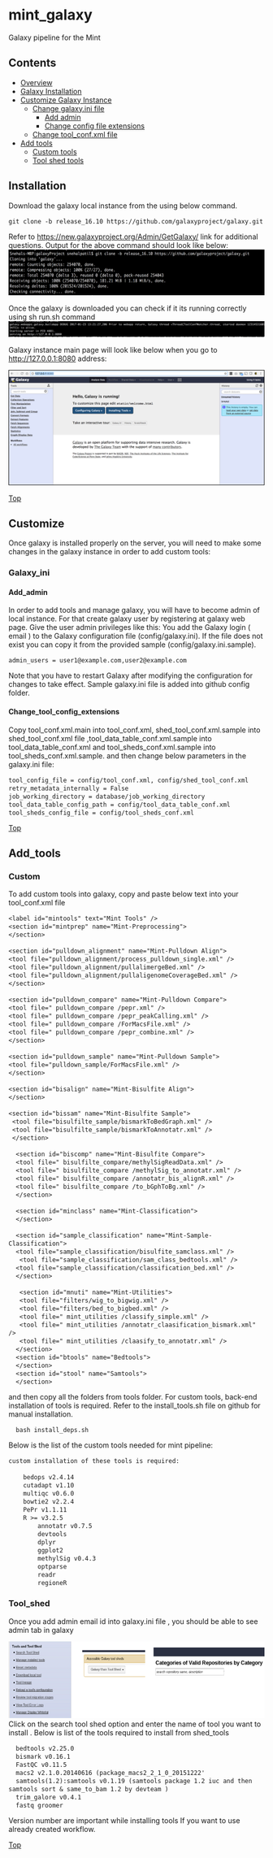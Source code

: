 # mint_galaxy
Galaxy pipeline for the Mint 

## Contents

* [Overview](#overview)
* [Galaxy Installation](#installation)
* [Customize Galaxy Instance](#customize)
	* [Change galaxy.ini file](#galaxy_ini)
		* [Add admin](#add_admin)
		* [Change config file extensions](#change_config_file_extensions) 
	* [Change tool_conf.xml file](#change_tool_config) 	
* [Add tools](#add_tools)		
	* [Custom tools](#custom)
	* [Tool shed tools](#tool_shed)	

## Installation

Download the galaxy local  instance from the using below command. 
```
git clone -b release_16.10 https://github.com/galaxyproject/galaxy.git
```
Refer to https://new.galaxyproject.org/Admin/GetGalaxy/  link for additional questions. 
Output for the above command should look like below:
![Galaxy Command Line](https://github.com/psnehal/GalaxyScreenshots/blob/master/galaxyscreenshot0.png)

Once the galaxy is downloaded you can check if it its running correctly using sh run.sh command
![Galaxy Command Line](https://github.com/psnehal/GalaxyScreenshots/blob/master/galaxyscreenshot2.png)


Galaxy instance main page will look like below when you go to http://127.0.0.1:8080 address: 

![Galaxy Command Line](https://github.com/psnehal/GalaxyScreenshots/blob/master/galaxyscreenshot3.png)


[Top](#contents)

## Customize
Once galaxy is installed properly on the server, you will need to make some changes in the galaxy instance in order to add custom tools: 
### Galaxy_ini
#### Add_admin
 In order to add tools and manage galaxy, you will have to become admin of local instance. 
 For that create galaxy user by registering at galaxy web page. Give the user admin privileges like this: 
 You add the Galaxy login ( email ) to the Galaxy configuration file (config/galaxy.ini). 
 If the file does not exist you can copy it from the provided sample (config/galaxy.ini.sample). 
 
 ```
 admin_users = user1@example.com,user2@example.com
```
Note that you have to restart Galaxy after modifying the configuration for changes to take effect. Sample galaxy.ini file is added into github config folder.


#### Change_tool_config_extensions
Copy tool_conf.xml.main into tool_conf.xml, shed_tool_conf.xml.sample into shed_tool_conf.xml file ,tool_data_table_conf.xml.sample into tool_data_table_conf.xml and tool_sheds_conf.xml.sample into tool_sheds_conf.xml.sample. 
and then change below parameters in the galaxy.ini file: 
```
tool_config_file = config/tool_conf.xml, config/shed_tool_conf.xml
retry_metadata_internally = False
job_working_directory = database/job_working_directory
tool_data_table_config_path = config/tool_data_table_conf.xml
tool_sheds_config_file = config/tool_sheds_conf.xml
```



[Top](#contents)
## Add_tools
### Custom
  
To add custom tools into galaxy, copy and paste below text into your tool_conf.xml file
```
<label id="mintools" text="Mint Tools" />  
<section id="mintprep" name="Mint-Preprocessing">
</section>

<section id="pulldown_alignment" name="Mint-Pulldown Align">      
<tool file="pulldown_alignment/process_pulldown_single.xml" /> 
<tool file="pulldown_alignment/pullalimergeBed.xml" /> 
<tool file="pulldown_alignment/pullaligenomeCoverageBed.xml" /> 
</section>

<section id="pulldown_compare" name="Mint-Pulldown Compare">
<tool file=" pulldown_compare /pepr.xml" />
<tool file=" pulldown_compare /pepr_peakCalling.xml" />
<tool file=" pulldown_compare /ForMacsFile.xml" />
<tool file=" pulldown_compare /pepr_combine.xml" />
</section>

<section id="pulldown_sample" name="Mint-Pulldown Sample">
<tool file="pulldown_sample/ForMacsFile.xml" />
</section>

<section id="bisalign" name="Mint-Bisulfite Align">  
</section>

<section id="bissam" name="Mint-Bisulfite Sample">  
 <tool file="bisulfilte_sample/bismarkToBedGraph.xml" />
 <tool file="bisulfilte_sample/bismarkToAnnotatr.xml" />
 </section>

  <section id="biscomp" name="Mint-Bisulfite Compare">
  <tool file=" bisulfilte_compare/methylSigReadData.xml" />
  <tool file=" bisulfilte_compare /methylSig_to_annotatr.xml" /> 
  <tool file=" bisulfilte_compare /annotatr_bis_alignR.xml" />
  <tool file=" bisulfilte_compare /to_bGphToBg.xml" />
  </section>

  <section id="minclass" name="Mint-Classification">
  </section>

  <section id="sample_classification" name="Mint-Sample-Classification">
  <tool file="sample_classification/bisulfite_samclass.xml" />
   <tool file="sample_classification/sam_class_bedtools.xml" />
  <tool file="sample_classification/classification_bed.xml" />  
  </section>

   <section id="mnuti" name="Mint-Utilities">
   <tool file="filters/wig_to_bigwig.xml" />
   <tool file="filters/bed_to_bigbed.xml" />
   <tool file=" mint_utilities /classify_simple.xml" />  
   <tool file=" mint_utilities /annotatr_claasification_bismark.xml" />
   <tool file=" mint_utilities /claasify_to_annotatr.xml" /> 
  </section>
  <section id="btools" name="Bedtools"> 
  </section>
  <section id="stool" name="Samtools">
  </section>

```

and then copy all the folders from tools folder.
For custom tools, back-end installation of tools is required. Refer to the install_tools.sh file on github for manual installation.
```
  bash install_deps.sh
  ```
	
Below is the list of the custom tools needed for mint pipeline:
```
custom installation of these tools is required:

    bedops v2.4.14 
    cutadapt v1.10
    multiqc v0.6.0
    bowtie2 v2.2.4
    PePr v1.1.11
    R >= v3.2.5
        annotatr v0.7.5
        devtools
        dplyr
        ggplot2
        methylSig v0.4.3
        optparse
        readr
        regioneR
```


### Tool_shed 

Once you add admin email id into galaxy.ini file , you should be able to see admin tab in galaxy

![Galaxy Command Line](https://github.com/psnehal/GalaxyScreenshots/blob/master/galaxyscreenshot4.png)
Click on the search tool shed option and enter the name of tool you want to install .
Below is list of the tools required to install from shed_tools
```
  bedtools v2.25.0
  bismark v0.16.1 
  FastQC v0.11.5
  macs2 v2.1.0.20140616 (package_macs2_2_1_0_20151222' 
  samtools(1.2):samtools v0.1.19 (samtools package 1.2 iuc and then samtools sort & same_to_bam 1.2 by devteam )
  trim_galore v0.4.1
  fastq groomer 
```
Version number are important while installing tools If you want to use already created workflow.

 
 [Top](#contents)



            

